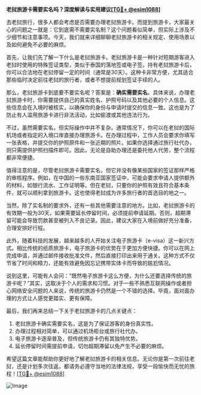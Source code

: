 **老挝旅游卡需要实名吗？深度解读与实用建议[[TG💪+ @esim1088](https://t.me/s/esim1088)]**

去老挝旅行，很多人都会考虑是否需要办理老挝旅游卡。而提到旅游卡，大家最关心的问题之一就是：它到底需不需要实名制？这个问题看似简单，但实际上涉及不少细节和注意事项。今天，我们就来详细聊聊老挝旅游卡的相关规定、使用场景以及如何避免不必要的麻烦。

首先，让我们先了解一下什么是老挝旅游卡。老挝旅游卡是一种针对短期游客进入老挝时使用的特殊签证类型，类似于泰国的落地签或电子签。持有老挝旅游卡后，你可以合法地在老挝停留一定的时间（通常是30天）。这种卡非常方便，尤其适合那些临时决定前往老挝的旅行者，或者不想提前规划签证手续的人。

那么，老挝旅游卡到底要不要实名呢？答案是：**确实需要实名**。具体来说，办理老挝旅游卡时，你需要提供自己的真实姓名、护照号码以及其他必要的个人信息。这些信息会在入境时被核实，以确保你的身份与申请时提交的信息一致。这也是为了防止有人滥用旅游卡进行非法活动，比如偷渡或其他违法行为。

不过，虽然需要实名，但实际操作中并不复杂。通常情况下，你可以在老挝的国际机场或者指定的入境口岸直接办理旅游卡。在办理过程中，工作人员会要求你填写一张表格，并提交你的护照原件和一张近期的照片。如果你选择通过旅行社代办，则只需提供护照扫描件即可。因此，无论是自助办理还是委托他人代劳，整个流程都非常便捷。

值得注意的是，尽管老挝旅游卡需要实名，但它并没有像某些国家的签证那样严格的审核程序。例如，在中国的一些东南亚国家签证中，可能会要求申请人提供额外的材料，如银行流水、工作证明等。但在老挝，只要你的护照有效且符合基本条件，就可以顺利拿到旅游卡。这也使得老挝成为许多旅行者的首选目的地之一。

当然，除了实名制的要求外，还有一些其他需要注意的地方。比如，老挝旅游卡的有效期一般为30天，如果需要延长停留时间，必须提前申请延期。否则，超期滞留可能会导致罚款甚至被列入不良记录。因此，建议大家在入境前做好充分准备，合理安排好行程。

此外，随着科技的发展，越来越多的人开始关注电子旅游卡（e-visa）这一新兴方式。相比传统的纸质旅游卡，电子旅游卡的优势在于更加方便快捷。你可以在网上完成申请，并通过邮件接收批准文件，然后直接打印出来用于通关。这种方式不仅节省了时间和精力，还能有效避免因忘记携带实体卡而导致的尴尬情况。

说到这里，可能有人会问：“既然电子旅游卡这么方便，为什么还要选择传统的旅游卡呢？”其实，这取决于个人的需求和习惯。对于一些不熟悉互联网操作或者担心网络安全问题的人来说，传统的旅游卡仍然是一个不错的选择。毕竟，面对面办理的方式让人感觉更踏实、更有保障。

最后，我们再来总结一下关于老挝旅游卡的几点关键点：

1. 老挝旅游卡确实需要实名，这是为了保证游客的身份真实性。
2. 办理过程相对简单，可以通过机场柜台或旅行社代办。
3. 电子旅游卡逐渐普及，但传统旅游卡仍有其独特优势。
4. 延长停留时间需提前申请，切勿超期滞留以免产生不必要的麻烦。

希望这篇文章能帮助你更好地了解老挝旅游卡的相关信息。无论你是第一次前往老挝，还是计划多次往返，都请务必遵守当地的法律法规，享受一段愉快而无忧的旅程！[[TG💪+ @esim1088](https://t.me/s/esim1088)] 

![Image](https://i.postimg.cc/4NQfJmqS/Snipaste-2025-05-13-00-14-12.png)